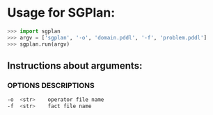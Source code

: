 # Usage for SGPlan: 
```python
>>> import sgplan
>>> argv = ['sgplan', '-o', 'domain.pddl', '-f', 'problem.pddl']
>>> sgplan.run(argv)
```

## Instructions about arguments:

### OPTIONS   DESCRIPTIONS
```bash
-o  <str>    operator file name
-f  <str>    fact file name
